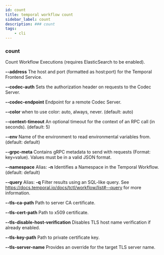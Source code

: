 ```yaml
---
id: count
title: temporal workflow count
sidebar_label: count
description: ### count
tags:
	- cli
---
```


### count

Count Workflow Executions (requires ElasticSearch to be enabled).

**--address**
The host and port (formatted as host:port) for the Temporal Frontend Service.

**--codec-auth**
Sets the authorization header on requests to the Codec Server.

**--codec-endpoint**
Endpoint for a remote Codec Server.

**--color**
when to use color: auto, always, never. (default: auto)

**--context-timeout**
An optional timeout for the context of an RPC call (in seconds). (default: 5)

**--env**
Name of the environment to read environmental variables from. (default: default)

**--grpc-meta**
Contains gRPC metadata to send with requests (Format: key=value). Values must be in a valid JSON format.

**--namespace**
Alias: **-n**
Identifies a Namespace in the Temporal Workflow. (default: default)

**--query**
Alias: **-q**
Filter results using an SQL-like query. See https://docs.temporal.io/docs/tctl/workflow/list#--query for more information.

**--tls-ca-path**
Path to server CA certificate.

**--tls-cert-path**
Path to x509 certificate.

**--tls-disable-host-verification**
Disables TLS host name verification if already enabled.

**--tls-key-path**
Path to private certificate key.

**--tls-server-name**
Provides an override for the target TLS server name.

